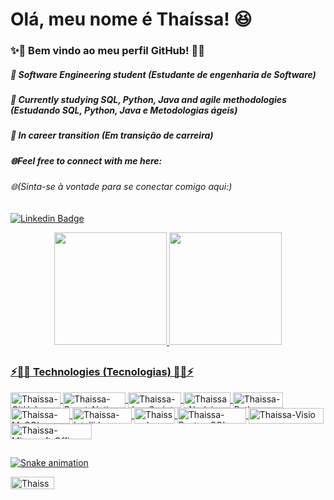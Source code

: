 # Olá, meu nome é Thaíssa! 😆
### ✨💖 Bem vindo ao meu perfil GitHub! 💖✨
##### 📓 Software Engineering student (Estudante de engenharia de Software)
##### 📖 Currently studying SQL, Python, Java and agile methodologies (Estudando SQL, Python, Java e Metodologias ágeis)
##### 🦋 In career transition (Em transição de carreira)
##### 🌐Feel free to connect with me here: 
###### 🌐(Sinta-se à vontade para se conectar comigo aqui:)

[![Linkedin Badge](https://img.shields.io/badge/-Thaissa_Drumond-blue?style=flat-square&logo=Linkedin&logoColor=white&link=https://www.linkedin.com/in/anirudhemmadi/)](https://www.linkedin.com/in/thaissa-villaverde/)

<div align="center">
  <a href="https://github.com/ThaissaDrumond">
  
  <img height="180em" src="https://github-readme-stats.vercel.app/api/top-langs/?username=ThaissaDrumond&layout=compact&langs_count=7&theme=jolly"/>
  <img height="180em" src="https://github-readme-stats.vercel.app/api?username=ThaissaDrumond&show_icons=true&theme=jolly&include_all_commits=true&hide=,prs,issues&count_private=true"/>
</div>

##

### ⚡👩‍💻 Technologies (Tecnologias) 👩‍💻⚡


<div>

<!--<img align="center" alt="Thaissa-" height="30" width="40" src="">-->

<img align="center" alt="Thaissa-GitHub" height="25" width="80" src="https://img.shields.io/badge/-GitHub-181717?style=flat-square&logo=github">
<img align="center" alt="Thaissa-React_Native" height="25" width="100" src="https://img.shields.io/badge/React_Native-20232A?style=for-the-badge&logo=react&logoColor=61DAFB">
<img align="center" alt="Thaissa-JavaScript" height="25" width="85" src="https://img.shields.io/badge/-JavaScript-black?style=flat-square&logo=javascript">
<img align="center" alt="Thaissa-Nodejs" height="25" width="75" src="https://img.shields.io/badge/-Nodejs-black?style=flat-square&logo=Node.js">

<img align="center" alt="Thaissa-Python" height="25" width="80" src="https://img.shields.io/badge/-Python-black?style=flat-square&logo=Python">
<img align="center" alt="Thaissa-MySQL" height="25" width="95" src="https://img.shields.io/badge/-MySQL-black?style=flat-square&logo=mysql">
<img align="center" alt="Thaissa-IntelliJ" height="25" width="95" src="https://img.shields.io/badge/IntelliJ_IDEA-000000.svg?style=for-the-badge&logo=intellij-idea&logoColor=white">
<img align="center" alt="Thaissa-Java" height="25" width="65" src="https://img.shields.io/badge/Java-ED8B00?style=for-the-badge&logo=java&logoColor=white">
<img align="center" alt="Thaissa-PostgreSQL" height="25" width="110" src="https://img.shields.io/badge/PostgreSQL-316192?style=for-the-badge&logo=postgresql&logoColor=white">
<img align="center" alt="Thaissa-Visio" height="25" width="120" src="https://img.shields.io/badge/Microsoft_Visio-3955A3?style=for-the-badgee&logo=microsoft-visio&logoColor=white">
<img align="center" alt="Thaissa-Microsoft_Office" height="25" width="130" src="https://img.shields.io/badge/Microsoft_Office-D83B01?style=for-the-badge&logo=microsoft-office&logoColor=white">

</div>

##

<div>    
    
  ![Snake animation](https://github.com/ThaissaDrumond/thaissadrumond/blob/output/github-contribution-grid-snake.svg)

</div>

<img align="center" alt="Thaissa-visitor" height="20" width="70" src="https://visitor-badge.laobi.icu/badge?page_id=ThaissaDrumond.ThaissaDrumond">
